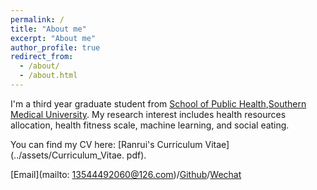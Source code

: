 ```yaml
---
permalink: /
title: "About me"
excerpt: "About me"
author_profile: true
redirect_from: 
  - /about/
  - /about.html
---
```


I'm a third year graduate student from [School of Public Health](http://portal.smu.edu.cn/gwxy/index.htm),[Southern Medical University](https://www.smu.edu.cn). My research interest includes health resources allocation, health fitness scale, machine learning, and social eating.

You can find my CV here: [Ranrui's Curriculum Vitae](../assets/Curriculum_Vitae. pdf).

[Email](mailto: 13544492060@126.com)/[Github](https://github.com/Ranrui99)/[Wechat](../images/wechat.jpg)

